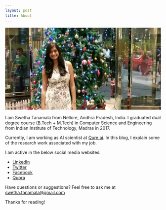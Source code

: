 ```yaml
---
layout: post
title: About
---
```


<p align="center">
<img src="/assets/Images/about/about.jpg" alt="Architecture">
</p>

  I am Swetha Tanamala from Nellore, Andhra Pradesh, India. I graduated dual degree course (B.Tech + M.Tech) in Computer Science and Engineering from Indian Institute of Technology, Madras in 2017.

Currently, I am working as AI scientist at [Qure.ai](http://qure.ai). In this blog, I explain some of the research work associated with my job.

I am active in the below social media websites:

* [LinkedIn](https://www.linkedin.com/in/swetha-tanamala-14b68b66/)
* [Twitter](https://twitter.com/swetha_tanamala)
* [Facebook](https://www.facebook.com/swetha.tanamala)
* [Quora](https://www.quora.com/profile/Swetha-Tanamala)


Have questions or suggestions? Feel free to ask me at swetha.tanamala@gmail.com

Thanks for reading!
